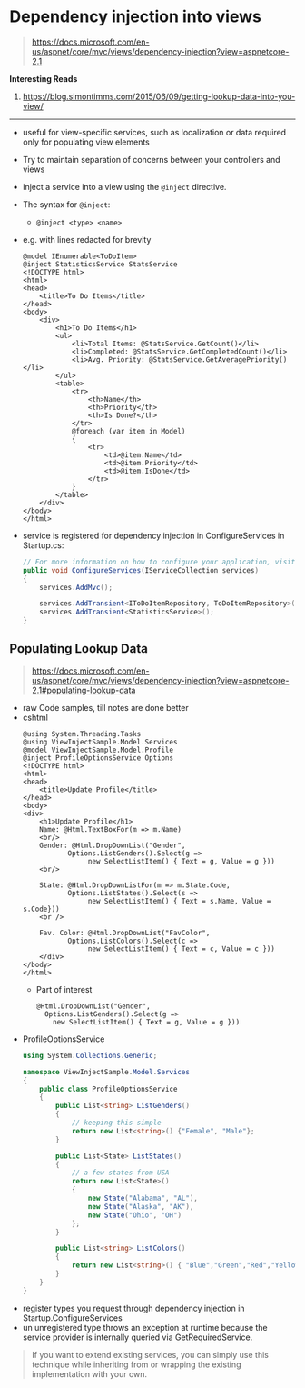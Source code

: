 # Dependency injection into views
> https://docs.microsoft.com/en-us/aspnet/core/mvc/views/dependency-injection?view=aspnetcore-2.1

**Interesting Reads**

1. https://blog.simontimms.com/2015/06/09/getting-lookup-data-into-you-view/


***

- useful for view-specific services, such as localization or data required only for populating view elements
- Try to maintain separation of concerns between your controllers and views
- inject a service into a view using the `@inject` directive.
- The syntax for `@inject`:
	- `@inject <type> <name>`
- e.g. with lines redacted for brevity
	```aspx-csharp
	@model IEnumerable<ToDoItem>
	@inject StatisticsService StatsService
	<!DOCTYPE html>
	<html>
	<head>
	    <title>To Do Items</title>
	</head>
	<body>
	    <div>
	        <h1>To Do Items</h1>
	        <ul>
	            <li>Total Items: @StatsService.GetCount()</li>
	            <li>Completed: @StatsService.GetCompletedCount()</li>
	            <li>Avg. Priority: @StatsService.GetAveragePriority()</li>
	        </ul>
	        <table>
	            <tr>
	                <th>Name</th>
	                <th>Priority</th>
	                <th>Is Done?</th>
	            </tr>
	            @foreach (var item in Model)
	            {
	                <tr>
	                    <td>@item.Name</td>
	                    <td>@item.Priority</td>
	                    <td>@item.IsDone</td>
	                </tr>
	            }
	        </table>
	    </div>
	</body>
	</html>
	```

- service is registered for dependency injection in ConfigureServices in Startup.cs:
	```cs
	// For more information on how to configure your application, visit http://go.microsoft.com/fwlink/?LinkID=398940
	public void ConfigureServices(IServiceCollection services)
	{
	    services.AddMvc();

	    services.AddTransient<IToDoItemRepository, ToDoItemRepository>();
	    services.AddTransient<StatisticsService>();
	}
	```


## Populating Lookup Data
> https://docs.microsoft.com/en-us/aspnet/core/mvc/views/dependency-injection?view=aspnetcore-2.1#populating-lookup-data
- raw Code samples, till notes are done better
- cshtml
	```
	@using System.Threading.Tasks
	@using ViewInjectSample.Model.Services
	@model ViewInjectSample.Model.Profile
	@inject ProfileOptionsService Options
	<!DOCTYPE html>
	<html>
	<head>
	    <title>Update Profile</title>
	</head>
	<body>
	<div>
	    <h1>Update Profile</h1>
	    Name: @Html.TextBoxFor(m => m.Name)
	    <br/>
	    Gender: @Html.DropDownList("Gender",
	           Options.ListGenders().Select(g =>
	                new SelectListItem() { Text = g, Value = g }))
	    <br/>

	    State: @Html.DropDownListFor(m => m.State.Code,
	           Options.ListStates().Select(s =>
	                new SelectListItem() { Text = s.Name, Value = s.Code}))
	    <br />

	    Fav. Color: @Html.DropDownList("FavColor",
	           Options.ListColors().Select(c =>
	                new SelectListItem() { Text = c, Value = c }))
	    </div>
	</body>
	</html>
	```
	- Part of interest
		```
		@Html.DropDownList("Gender",
		  Options.ListGenders().Select(g =>
		    new SelectListItem() { Text = g, Value = g }))
		```
- ProfileOptionsService
	```cs
	using System.Collections.Generic;

	namespace ViewInjectSample.Model.Services
	{
	    public class ProfileOptionsService
	    {
	        public List<string> ListGenders()
	        {
	            // keeping this simple
	            return new List<string>() {"Female", "Male"};
	        }

	        public List<State> ListStates()
	        {
	            // a few states from USA
	            return new List<State>()
	            {
	                new State("Alabama", "AL"),
	                new State("Alaska", "AK"),
	                new State("Ohio", "OH")
	            };
	        }

	        public List<string> ListColors()
	        {
	            return new List<string>() { "Blue","Green","Red","Yellow" };
	        }
	    }
	}
	```
- register types you request through dependency injection in Startup.ConfigureServices
- un unregistered type throws an exception at runtime because the service provider is internally queried via GetRequiredService.

> If you want to extend existing services,
>   you can simply use this technique while inheriting from
>   or wrapping the existing implementation with your own.
